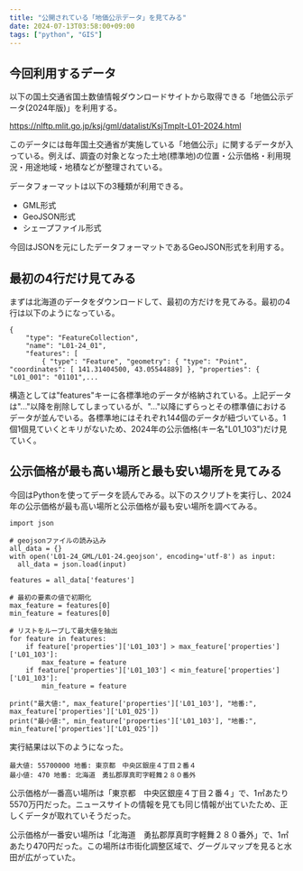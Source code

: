 ```yaml
---
title: "公開されている「地価公示データ」を見てみる"
date: 2024-07-13T03:58:00+09:00
tags: ["python", "GIS"]
---
```


## 今回利用するデータ

以下の国土交通省国土数値情報ダウンロードサイトから取得できる「地価公示データ(2024年版)」を利用する。

https://nlftp.mlit.go.jp/ksj/gml/datalist/KsjTmplt-L01-2024.html

このデータには毎年国土交通省が実施している「地価公示」に関するデータが入っている。例えば、調査の対象となった土地(標準地)の位置・公示価格・利用現況・用途地域・地積などが整理されている。

データフォーマットは以下の3種類が利用できる。
* GML形式
* GeoJSON形式
* シェープファイル形式

今回はJSONを元にしたデータフォーマットであるGeoJSON形式を利用する。

## 最初の4行だけ見てみる

まずは北海道のデータをダウンロードして、最初の方だけを見てみる。最初の4行は以下のようになっている。

```
{
    "type": "FeatureCollection",
    "name": "L01-24_01",
    "features": [
        { "type": "Feature", "geometry": { "type": "Point", "coordinates": [ 141.31404500, 43.05544889] }, "properties": { "L01_001": "01101",...
```

構造としては"features"キーに各標準地のデータが格納されている。上記データは"..."以降を削除してしまっているが、"..."以降にずらっとその標準値におけるデータが並んでいる。各標準地にはそれぞれ144個のデータが紐づいている。1個1個見ていくとキリがないため、2024年の公示価格(キー名"L01_103")だけ見ていく。

## 公示価格が最も高い場所と最も安い場所を見てみる

今回はPythonを使ってデータを読んでみる。以下のスクリプトを実行し、2024年の公示価格が最も高い場所と公示価格が最も安い場所を調べてみる。

```
import json

# geojsonファイルの読み込み
all_data = {}
with open('L01-24_GML/L01-24.geojson', encoding='utf-8') as input:
  all_data = json.load(input)

features = all_data['features']

# 最初の要素の値で初期化
max_feature = features[0]
min_feature = features[0]

# リストをループして最大値を抽出
for feature in features:
    if feature['properties']['L01_103'] > max_feature['properties']['L01_103']:
        max_feature = feature
    if feature['properties']['L01_103'] < min_feature['properties']['L01_103']:
        min_feature = feature

print("最大値:", max_feature['properties']['L01_103'], "地番:", max_feature['properties']['L01_025'])
print("最小値:", min_feature['properties']['L01_103'], "地番:", min_feature['properties']['L01_025'])
```

実行結果は以下のようになった。

```
最大値: 55700000 地番: 東京都　中央区銀座４丁目２番４
最小値: 470 地番: 北海道　勇払郡厚真町字軽舞２８０番外
```

公示価格が一番高い場所は「東京都　中央区銀座４丁目２番４」で、1㎡あたり5570万円だった。ニュースサイトの情報を見ても同じ情報が出ていたため、正しくデータが取れていそうだった。

公示価格が一番安い場所は「北海道　勇払郡厚真町字軽舞２８０番外」で、1㎡あたり470円だった。この場所は市街化調整区域で、グーグルマップを見ると水田が広がっていた。